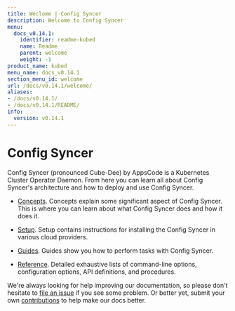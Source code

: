 ```yaml
---
title: Weclome | Config Syncer
description: Welcome to Config Syncer
menu:
  docs_v0.14.1:
    identifier: readme-kubed
    name: Readme
    parent: welcome
    weight: -1
product_name: kubed
menu_name: docs_v0.14.1
section_menu_id: welcome
url: /docs/v0.14.1/welcome/
aliases:
- /docs/v0.14.1/
- /docs/v0.14.1/README/
info:
  version: v0.14.1
---
```


# Config Syncer
Config Syncer (pronounced Cube-Dee) by AppsCode is a Kubernetes Cluster Operator Daemon. From here you can learn all about Config Syncer's architecture and how to deploy and use Config Syncer.

- [Concepts](/docs/v0.14.1/concepts/). Concepts explain some significant aspect of Config Syncer. This is where you can learn about what Config Syncer does and how it does it.

- [Setup](/docs/v0.14.1/setup/). Setup contains instructions for installing
  the Config Syncer in various cloud providers.

- [Guides](/docs/v0.14.1/guides/). Guides show you how to perform tasks with Config Syncer.

- [Reference](/docs/v0.14.1/reference/). Detailed exhaustive lists of
command-line options, configuration options, API definitions, and procedures.

We're always looking for help improving our documentation, so please don't hesitate to [file an issue](https://github.com/kubeops/config-syncer/issues/new) if you see some problem. Or better yet, submit your own [contributions](/docs/v0.14.1/CONTRIBUTING) to help
make our docs better.
